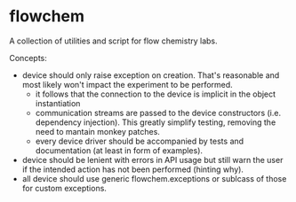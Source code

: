 # flowchem
A collection of utilities and script for flow chemistry labs.

Concepts:
- device should only raise exception on creation. That's reasonable and most likely won't impact the experiment to be performed.
  - it follows that the connection to the device is implicit in the object instantiation
  - communication streams are passed to the device constructors (i.e. dependency injection). This greatly simplify testing, removing the need to mantain monkey patches.
  - every device driver should be accompanied by tests and documentation (at least in form of examples).
- device should be lenient with errors in API usage but still warn the user if the intended action has not been performed (hinting why).
- all device should use generic flowchem.exceptions or sublcass of those for custom exceptions.